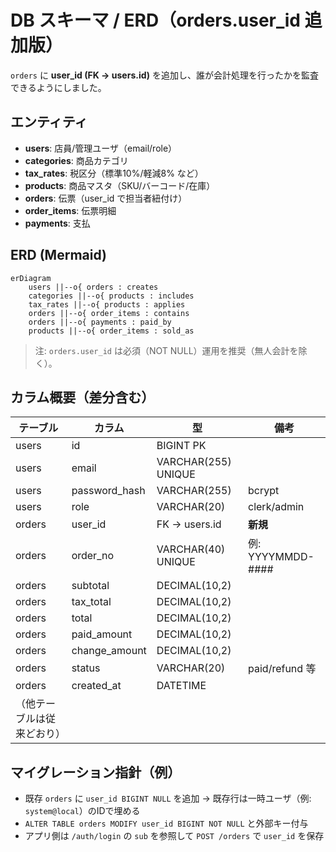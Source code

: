 
# DB スキーマ / ERD（orders.user_id 追加版）

`orders` に **user_id (FK -> users.id)** を追加し、誰が会計処理を行ったかを監査できるようにしました。

## エンティティ
- **users**: 店員/管理ユーザ（email/role）
- **categories**: 商品カテゴリ
- **tax_rates**: 税区分（標準10%/軽減8% など）
- **products**: 商品マスタ（SKU/バーコード/在庫）
- **orders**: 伝票（user_id で担当者紐付け）
- **order_items**: 伝票明細
- **payments**: 支払

## ERD (Mermaid)
```mermaid
erDiagram
    users ||--o{ orders : creates
    categories ||--o{ products : includes
    tax_rates ||--o{ products : applies
    orders ||--o{ order_items : contains
    orders ||--o{ payments : paid_by
    products ||--o{ order_items : sold_as
```
> 注: `orders.user_id` は必須（NOT NULL）運用を推奨（無人会計を除く）。

## カラム概要（差分含む）
| テーブル | カラム | 型 | 備考 |
|---|---|---|---|
| users | id | BIGINT PK | |
| users | email | VARCHAR(255) UNIQUE | |
| users | password_hash | VARCHAR(255) | bcrypt |
| users | role | VARCHAR(20) | clerk/admin |
| orders | user_id | FK -> users.id | **新規** |
| orders | order_no | VARCHAR(40) UNIQUE | 例: YYYYMMDD-#### |
| orders | subtotal | DECIMAL(10,2) | |
| orders | tax_total | DECIMAL(10,2) | |
| orders | total | DECIMAL(10,2) | |
| orders | paid_amount | DECIMAL(10,2) | |
| orders | change_amount | DECIMAL(10,2) | |
| orders | status | VARCHAR(20) | paid/refund 等 |
| orders | created_at | DATETIME | |
| （他テーブルは従来どおり） |  |  |  |

## マイグレーション指針（例）
- 既存 `orders` に `user_id BIGINT NULL` を追加 → 既存行は一時ユーザ（例: `system@local`）のIDで埋める
- `ALTER TABLE orders MODIFY user_id BIGINT NOT NULL` と外部キー付与
- アプリ側は `/auth/login` の `sub` を参照して `POST /orders` で `user_id` を保存
